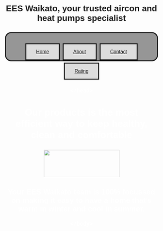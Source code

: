 <!DOCTYPE html>
<title>EES Official</title>


<h1><a>EES Waikato, your trusted aircon and heat pumps specialist </a></h1>

<html>
<head>
<!-- this tells the computer that it is a website-->

  <meta name="viewport" content="width=device-width, initial-scale=1">
<!-- Our head tag is where we set our character se, and create links or paths to files we will be using -->

<head>
<!-- sets character set to Unicode -->
<meta charset = "utf-8">

<!--links to the css path-->

<link rel="stylesheet" type="text/css" href="style.css">

<!-- Name the Webpage-->




<nav style="height:90px;background:rgb( 150, 150, 150 );"><p> <h1><div class="topnavbar">


  <button class="btn"><a href="index.html">Home</a></button>
      <button class="btn"><a href="about.html">About</a></button>
      <button class="btn"><a href="contact.html">Contact</a></button>
      <button class="btn"><a href="https://www.nocowboys.co.nz/businesses/ees-energy-efficient-solutions-ltd">Rating</a></button>

	</head>
</html>


<div id="wrapper">
<body>
          <h2><p>Our products is the most efficient way to keep healthy, clean and comfortable </p></h2>

<!-- This is a code that imports an image of EES van that shows people what to expect when they give service -->

<div class="container">
  <img src="file:///C:/Users/cjsch/Downloads/EES_female_Van_vector_004.jpg.webp" class="image">
  <div class="overlay">
    <div class="text">Thank you for visiting EES Waikatos Website</div>
  </div>
</div>
<h3> Your EES Waikato team is 100% focussed on making it easy to have a home that’s warm in winter and cool in summer.</h3>

	</body>


 <style>.btn {
  background-color: #ddd;
  border: solid;
  color: black;
  padding: 16px 32px;
  text-align: center;
  font-size: 16px;
  margin: 4px 2px;
  transition: 0.3s;
}

.btn:hover {
  background-color: #9cd6f7;
  color: white;
}

h1 {
  color: white;
  text-align: center;
  font-family: sans-serif; /* Changed 'font-style' to 'font-family' */
}

body {
  background-image: url('file:///C:/Users/cjsch/Downloads/Waikato-River-Hamilton-New-Zealand.webp');
  background-size: 100%;
  /* Added missing semicolon */
}

nav {
  height: 100px;
  background-color: grey;
  margin: 30px 0;
  border-radius: 20px;
  border: solid black; /* Combined border-style and border-color */
}

ul {
  list-style-type: none;
  margin: 0;
  padding: 0;
  overflow: hidden;
  background-color: #333;
}



.container {
    position: relative;
    width: 50%;
    margin: 0 auto; /* Center the container horizontally */
  }

  .image {
    display: block;
    width: 100%;
    height: auto;
  }

  .overlay {
    position: absolute;
    top: 0;
    bottom: 0;
    left: 0;
    right: 0;
    height: 100%;
    width: 100%;
    opacity: 0;
    transition: .5s ease;
    background-color: #000000;
  }

  .container:hover .overlay {
    opacity: 0.5;
  }

  .text {
    color: white;
    font-size: 20px;
    position: absolute;
    top: 50%;
    left: 50%;
    transform: translate(-50%, -50%); /* Center the text vertically and horizontally */
    text-align: center;
  }
</style>
	
